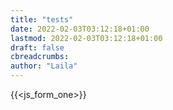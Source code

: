 ```yaml
---
title: "tests"
date: 2022-02-03T03:12:18+01:00
lastmod: 2022-02-03T03:12:18+01:00
draft: false
cbreadcrumbs: 
author: "Laila"
---
```


{{<js_form_one>}}
